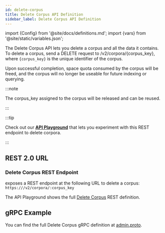 ```yaml
---
id: delete-corpus
title: Delete Corpus API Definition
sidebar_label: Delete Corpus API Definition
---
```


import {Config} from '@site/docs/definitions.md';
import {vars} from '@site/static/variables.json';

The Delete Corpus API lets you delete a corpus and all the data it contains. 
To delete a corpus, send a DELETE request to /v2/corpora/{corpus_key}, where 
`{corpus_key}` is the unique identifier of the corpus.

Upon successful completion, space quota consumed by the corpus will be freed, 
and the corpus will no longer be useable for future indexing or querying. 

:::note

The corpus_key assigned to the corpus will be released and can be reused.

:::

:::tip

Check out our [**API Playground**](/docs/rest-api/delete-corpus) that lets you experiment with this REST endpoint 
to delete corpora.

:::

## REST 2.0 URL

### Delete Corpus REST Endpoint

<Config v="names.product"/> exposes a REST endpoint at the following URL
to delete a corpus:
<code>https://<Config v="domains.rest.admin"/>/v2/corpora/:corpus_key</code>

The API Playground shows the full [Delete Corpus](/docs/rest-api/delete-corpus) REST definition.

## gRPC Example

You can find the full Delete Corpus gRPC definition at [admin.proto](https://github.com/vectara/protos/blob/main/admin.proto).
